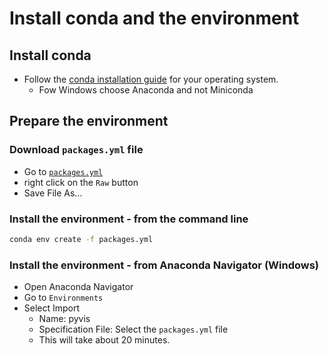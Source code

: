# Install conda and the environment

## Install conda

 * Follow the [conda installation guide](https://conda.io/docs/user-guide/install/) for your operating system.
   * Fow Windows choose Anaconda and not Miniconda

## Prepare the environment

### Download `packages.yml` file

 * Go to [`packages.yml`](https://github.com/C2SM/pyvis/blob/master/packages.yml)
 * right click on the `Raw` button
 * Save File As...

### Install the environment - from the command line

~~~~bash
conda env create -f packages.yml
~~~~

### Install the environment - from Anaconda Navigator (Windows)

 * Open Anaconda Navigator
 * Go to `Environments`
 * Select Import
   * Name: pyvis
   * Specification File: Select the `packages.yml` file
   * This will take about 20 minutes.
